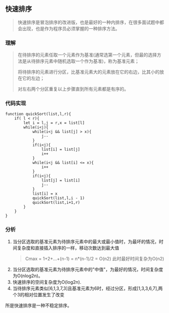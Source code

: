 ## 快速排序
> 快速排序是冒泡排序的改进版，也是最好的一种内排序，在很多面试题中都会出现，也是作为程序员必须掌握的一种排序方法。

### 理解
> 在待排序的元素任取一个元素作为基准(通常选第一个元素，但最的选择方法是从待排序元素中随机选取一个作为基准)，称为基准元素；
> 
> 将待排序的元素进行分区，比基准元素大的元素放在它的右边，比其小的放在它的左边；
> 
> 对左右两个分区重复以上步骤直到所有元素都是有序的。

### 代码实现

	function quickSort(list,l,r){
		if( l < r){
			let i = l,j = r,x = list[l]
			while(i<j){
				while(i<j && list[j] > x){
					j--
				}
				if(i<j){
					list[i] = list[j]
					i++
				}
				while(i<j && list[i] <= x){
					i++
				}
				if(i<j){
					list[j] = list[i]
					j--
				}
				list[i] = x
				quickSort(list,l,i - 1)
				quickSort(list,i+1,r)
			}
		}
	}

### 分析
1. 当分区选取的基准元素为待排序元素中的最大或最小值时，为最坏的情况，时间复杂度和直接插入排序的一样，移动次数达到最大值
	>Cmax = 1+2+...+(n-1) = n*(n-1)/2 = O(n2) 此时最好时间复杂为O(n2)
2. 当分区选取的基准元素为待排序元素中的"中值"，为最好的情况，时间复杂度为O(nlog2n)。
3. 快速排序的空间复杂度为O(log2n). 
4. 当待排序元素类似[6,1,3,7,3]且基准元素为6时，经过分区，形成[1,3,3,6,7],两个3的相对位置发生了改变

所是快速排序是一种不稳定排序。

